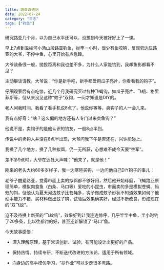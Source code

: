 ```yaml
---
title: 路亚奇遇记
date: 2022-07-24
category: "日志"
tags: ["钓鱼"]
---
```

研究路亚几个月，以为自己水平还可以，没想到今天被好好上了一课。

早上7点到温榆河小汤山段路亚钓鱼，抛竿一小时，很少有鱼咬钩，反观旁边玩路亚的大爷，不停中鱼，心里开始有点急躁。

大爷装备很一般，抛投距离和我也差不多，为什么人家能钓到，我却鱼影都看不见？

主动攀谈请教，大爷说：“你是新手吧，新手都爱用瓜子亮片，你看看我的钩子”。

仔细观察后有点吃惊，近几个月我研究买过各种飞蝇钩，如瓜子亮片、飞蛾、格里菲斯等，但从来没见这种“蚊子”双钩，一问才知道是DIY的。

老人问我时间，我看了看手机说8点了，他说你等等，卖钩子的人一会儿来。

我有点好奇：“啥？这么偏的地方还有人专门过来卖鱼钩？”

他说不是，卖钩子的是他认识的钓友，一般8点半到。

传说中的卖钩人并没在8点半出现，大爷问我下午是否还在，兴许能碰上。

我换了几个地方，换了几种拟饵，仍一无所获，心想难不成今天要“空军”。

差不多9点时，大爷在远处大声喊：“他来了，就是他！”

  

刚来的老头大约60多岁样子，我一边寒暄买钩，一边问他自己DIY钩子的事儿：

老爷子酷爱路亚，觉得市面上卖的拟饵都不够好用，然后他开始琢磨，飞蝇路亚原理简单，模拟肉食鱼（白条、马口等）爱吃的小昆虫，市面卖的多是模拟苍蝇、蚂蚁的饵，但他认为夏天河边蚊子比苍蝇多，钩子做成蚊子形状不知道效果如何？他动手能力不错，买材料做出蚊子钩，试验后效果确实好，经过不断改良，形成现在的“双飞蚊”。

迫不及待换上新买的“飞蚊钩”，效果好到让我连连惊呼，几乎竿竿中鱼，半小时钓了20多条，比以往都钓的好，甚至还新解锁了“马口”鱼。

今天故事感悟：

-   深入理解原理，基于常识创新、试验，有可能设计出更好的产品。
    

-   保持热情、持续专研，不断迭代改进的方法论，适用于所有领域。
    

-   向身边的高手模仿学习，“抄作业”可以少走很多弯路。